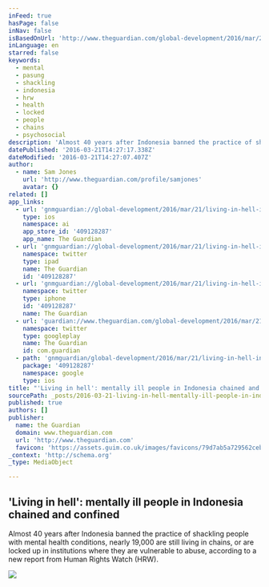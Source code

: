 ```yaml
---
inFeed: true
hasPage: false
inNav: false
isBasedOnUrl: 'http://www.theguardian.com/global-development/2016/mar/21/living-in-hell-indonesia-mentally-ill-people-chained-confined-human-rights-watch-report'
inLanguage: en
starred: false
keywords:
  - mental
  - pasung
  - shackling
  - indonesia
  - hrw
  - health
  - locked
  - people
  - chains
  - psychosocial
description: 'Almost 40 years after Indonesia banned the practice of shackling people with mental health conditions, nearly 19,000 are still living in chains, or are locked up in institutions where they are vulnerable to abuse, according to a new report from Human Rights Watch (HRW).'
datePublished: '2016-03-21T14:27:17.338Z'
dateModified: '2016-03-21T14:27:07.407Z'
author:
  - name: Sam Jones
    url: 'http://www.theguardian.com/profile/samjones'
    avatar: {}
related: []
app_links:
  - url: 'gnmguardian://global-development/2016/mar/21/living-in-hell-indonesia-mentally-ill-people-chained-confined-human-rights-watch-report?contenttype=Article&source=applinks'
    type: ios
    namespace: ai
    app_store_id: '409128287'
    app_name: The Guardian
  - url: 'gnmguardian://global-development/2016/mar/21/living-in-hell-indonesia-mentally-ill-people-chained-confined-human-rights-watch-report?contenttype=Article&source=twitter'
    namespace: twitter
    type: ipad
    name: The Guardian
    id: '409128287'
  - url: 'gnmguardian://global-development/2016/mar/21/living-in-hell-indonesia-mentally-ill-people-chained-confined-human-rights-watch-report?contenttype=Article&source=twitter'
    namespace: twitter
    type: iphone
    id: '409128287'
    name: The Guardian
  - url: 'guardian://www.theguardian.com/global-development/2016/mar/21/living-in-hell-indonesia-mentally-ill-people-chained-confined-human-rights-watch-report'
    namespace: twitter
    type: googleplay
    name: The Guardian
    id: com.guardian
  - path: 'gnmguardian/global-development/2016/mar/21/living-in-hell-indonesia-mentally-ill-people-chained-confined-human-rights-watch-report?contenttype=Article&source=google'
    package: '409128287'
    namespace: google
    type: ios
title: "'Living in hell': mentally ill people in Indonesia chained and confined"
sourcePath: _posts/2016-03-21-living-in-hell-mentally-ill-people-in-indonesia-chained-a.md
published: true
authors: []
publisher:
  name: the Guardian
  domain: www.theguardian.com
  url: 'http://www.theguardian.com'
  favicon: 'https://assets.guim.co.uk/images/favicons/79d7ab5a729562cebca9c6a13c324f0e/32x32.ico'
_context: 'http://schema.org'
_type: MediaObject

---
```

<article style=""><h1>'Living in hell': mentally ill people in Indonesia chained and confined</h1><p>Almost 40 years after Indonesia banned the practice of shackling people with mental health conditions, nearly 19,000 are still living in chains, or are locked up in institutions where they are vulnerable to abuse, according to a new report from Human Rights Watch (HRW).</p><img src="https://s3-us-west-2.amazonaws.com/the-grid-img/p/fe263c4547092fc4e3d0d89980bfe38d21a0a051.jpg" /></article>